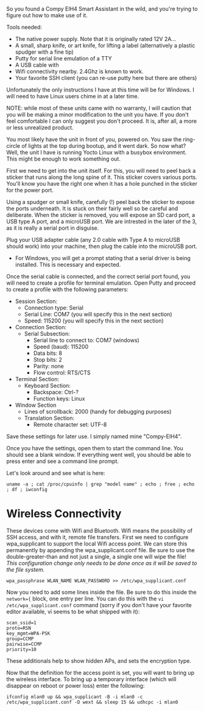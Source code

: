 So you found a Compy EIH4 Smart Assistant in the wild, and you're trying to figure out how to make use of it.

Tools needed:
* The native power supply.  Note that it is originally rated 12V 2A...
* A small, sharp knife, or art knife, for lifting a label (alternatively a plastic spudger with a fine tip)
* Putty for serial line emulation of a TTY
* A USB cable with 
* Wifi connectivity nearby.  2.4Ghz is known to work.
* Your favorite SSH client (you can re-use putty here but there are others)

Unfortunately the only instructions I have at this time will be for Windows.  I will need to have Linux users chime in at a later time.

NOTE: while most of these units came with no warranty, I will caution that you will be making a minor modification to the unit you have.  If you don't feel comfortable I can only suggest you don't proceed.  It is, after all, a more or less unrealized product.

You most likely have the unit in front of you, powered on.  You saw the ring-circle of lights at the top during bootup, and it went dark.  So now what?  Well, the unit I have is running Yocto Linux with a busybox environment.  This might be enough to work something out.

First we need to get into the unit itself.  For this, you will need to peel back a sticker that runs along the long spine of it.  This sticker covers various ports.  You'll know you have the right one when it has a hole punched in the sticker for the power port.

Using a spudger or small knife, carefully (!) peel back the sticker to expose the ports underneath.  It is stuck on their fairly well so be careful and deliberate.  When the sticker is removed, you will expose an SD card port, a USB type A port, and a microUSB port.  We are intrested in the later of the 3, as it is really a serial port in disguise.

Plug your USB adapter cable (any 2.0 cable with Type A to microUSB should work) into your machine, then plug the cable into the microUSB port.
* For Windows, you will get a prompt stating that a serial driver is being installed.  This is necessary and expected.

Once the serial cable is connected, and the correct serial port found, you will need to create a profile for terminal emulation.  Open Putty and proceed to create a profile with the following parameters:

* Session Section:
  * Connection type: Serial
  * Serial Line: COM7 (you will specify this in the next section)
  * Speed: 115200 (you will specify this in the next section)
* Connection Section:
  * Serial Subsection:
    * Serial line to connect to: COM7 (windows)
    * Speed (baud): 115200
    * Data bits: 8
    * Stop bits: 2
    * Parity: none
    * Flow control: RTS/CTS
* Terminal Section:
  * Keyboard Section:
    * Backspace: Ctrl-?
    * Function keys: Linux
* Window Section
  * Lines of scrollback: 2000 (handy for debugging purposes)
  * Translation Section:
    * Remote character set: UTF-8

Save these settings for later use.  I simply named mine "Compy-EIH4".

Once you have the settings, open them to start the command line.  You should see a blank window. If everything went well, you should be able to press enter and see a command line prompt.

Let's look around and see what is here:

    uname -a ; cat /proc/cpuinfo | grep "model name" ; echo ; free ; echo ; df ; iwconfig

# Wireless Connectivity

These devices come with Wifi and Bluetooth.  Wifi means the possibility of SSH access, and with it, remote file transfers.  First we need to configure wpa_supplicant to support the local Wifi access point.  We can store this permanently by appending the wpa_supplicant.conf file.  Be sure to use the double-greater-than and not just a single, a single one will wipe the file!  *This configuration change only needs to be done once as it will be saved to the file system.*

    wpa_passphrase WLAN_NAME WLAN_PASSWORD >> /etc/wpa_supplicant.conf

Now you need to add some lines inside the file.  Be sure to do this inside the `network={` block, one entry per line.  You can do this with the `vi /etc/wpa_supplicant.conf` command (sorry if you don't have your favorite editor available, vi seems to be what shipped with it):

    scan_ssid=1
    proto=RSN
    key_mgmt=WPA-PSK
    group=CCMP
    pairwise=CCMP
    priority=10

These additionals help to show hidden APs, and sets the encryption type.

Now that the definition for the access point is set, you will want to bring up the wireless interface.  To bring up a temporary interface (which will disappear on reboot or power loss) enter the following:

    ifconfig mlan0 up && wpa_supplicant -B -i mlan0 -c /etc/wpa_supplicant.conf -D wext && sleep 15 && udhcpc -i mlan0
